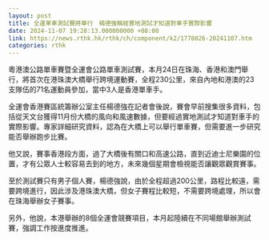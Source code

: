 ```yaml
---
layout: post
title: 全運單車測試賽將舉行　楊德強稱經實地測試才知道對車手實際影響
date: 2024-11-07 19:28:13.000000000 +08:00
link: https://news.rthk.hk/rthk/ch/component/k2/1778026-20241107.htm
categories: rthk
---
```


粵港澳公路單車賽暨全運會公路單車測試賽，本月24日在珠海、香港和澳門舉行，將首次在港珠澳大橋舉行跨境運動賽，全程230公里，來自內地和港澳的23支隊伍的71名運動員參加，當中3人是香港單車手。

全運會香港賽區統籌辦公室主任楊德強在記者會後說，賽會早前搜集很多資料，包括從天文台獲得11月份大橋的風向和風速數據，但要經過實地測試才知道對車手的實際影響。專家詳細研究資料，認為在大橋上可以舉行單車賽，但需要進一步研究能否舉辦跑步比賽。

他又說，賽事香港段方面，過了大橋後有關口和高速公路，直到近迪士尼樂園的位置，才有公眾人士較容易去到的地方，未來幾個星期會檢視能否讓觀眾觀賞賽事。

至於測試賽只有男子個人賽，楊德強說，由於全程超過200公里，路程比較遠，需要跨境進行，因此涉及港珠澳大橋，但女子賽程比較短，不需要跨境處理，所以會在珠海舉辦女子賽事。

另外，他說，本港舉辦的8個全運會競賽項目，本月起陸續在不同場館舉辦測試賽，強調工作按進度推進。
